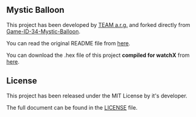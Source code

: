 ## **Mystic Balloon**

This project has been developed by [TEAM a.r.g.][1] and forked directly from [Game-ID-34-Mystic-Balloon][2].

You can read the original README file from [here][3].

You can download the .hex file of this project **compiled for watchX** from [here][4].

## **License**

This project has been released under the MIT License by it's developer.

The full document can be found in the [LICENSE][5] file.

[1]: http://www.team-arg.org/more-about.html
[2]: https://github.com/argeX-official/Game-ID-34-Mystic-Balloon
[3]: https://github.com/argeX-official/Game-ID-34-Mystic-Balloon/blob/master/OLD_README.md
[4]: https://github.com/argeX-official/Game-ID-34-Mystic-Balloon/releases
[5]: https://github.com/argeX-official/Game-ID-34-Mystic-Balloon/blob/master/LICENSE
